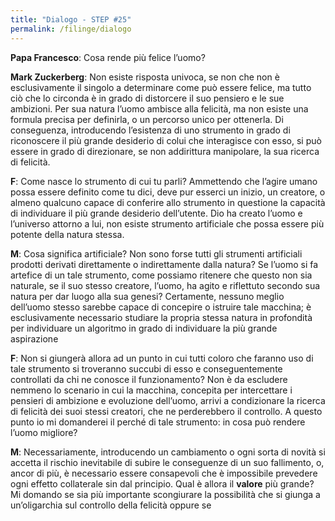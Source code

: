 ```yaml
---
title: "Dialogo - STEP #25"
permalink: /filinge/dialogo
---
```

**Papa Francesco**: Cosa rende più felice l’uomo?

**Mark Zuckerberg**: Non esiste risposta univoca, se non che non è esclusivamente il singolo a determinare come può essere felice, ma tutto ciò che lo circonda è in grado di distorcere il suo pensiero e le sue ambizioni. Per sua natura l’uomo ambisce alla felicità, ma non esiste una formula precisa per definirla, o un percorso unico per ottenerla. Di conseguenza, introducendo l’esistenza di uno strumento in grado di riconoscere il più grande desiderio di colui che interagisce con esso, si può essere in grado di direzionare, se non addirittura manipolare, la sua ricerca di felicità.

**F**: Come nasce lo strumento di cui tu parli? Ammettendo che l’agire umano possa essere definito come tu dici, deve pur esserci un inizio, un creatore, o almeno qualcuno capace di conferire allo strumento in questione la capacità di individuare il più grande desiderio dell’utente. Dio ha creato l’uomo e l’universo attorno a lui, non esiste strumento artificiale che possa essere più potente della natura stessa.

**M**: Cosa significa artificiale? Non sono forse tutti gli strumenti artificiali prodotti derivati direttamente o indirettamente dalla natura? Se l’uomo si fa artefice di un tale strumento, come possiamo ritenere che questo non sia naturale, se il suo stesso creatore, l’uomo, ha agito e riflettuto secondo sua natura per dar luogo alla sua genesi? Certamente, nessuno meglio dell’uomo stesso sarebbe capace di concepire o istruire tale macchina; è esclusivamente necessario studiare la propria stessa natura in profondità per individuare un algoritmo in grado di individuare la più grande aspirazione

**F**: Non si giungerà allora ad un punto in cui tutti coloro che faranno uso di tale strumento si troveranno succubi di esso e conseguentemente controllati da chi ne conosce il funzionamento? Non è da escludere nemmeno lo scenario in cui la macchina, concepita per intercettare i pensieri di ambizione e evoluzione dell’uomo, arrivi a condizionare la ricerca di felicità dei suoi stessi creatori, che ne perderebbero il controllo. A questo punto io mi domanderei il perché di tale strumento: in cosa può rendere l’uomo migliore?

**M**: Necessariamente, introducendo un cambiamento o ogni sorta di novità si accetta il rischio inevitabile di subire le conseguenze di un suo fallimento, o, ancor di più, è necessario essere consapevoli che è impossibile prevedere ogni effetto collaterale sin dal principio. Qual è allora il **valore** più grande? Mi domando se sia più importante scongiurare la possibilità che si giunga a un’oligarchia sul controllo della felicità oppure se 
